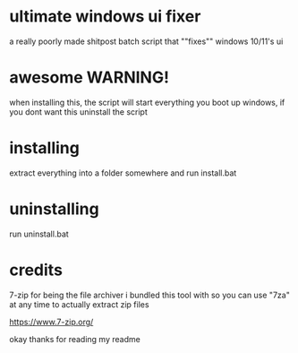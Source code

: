 # ultimate windows ui fixer
a really poorly made shitpost batch script that ""fixes"" windows 10/11's ui 

# awesome WARNING!
when installing this, the script will start everything you boot up windows, if you dont want this uninstall the script

# installing
extract everything into a folder somewhere and run install.bat

# uninstalling
run uninstall.bat

# credits
7-zip for being the file archiver i bundled this tool with so you can use "7za" at any time to actually extract zip files

https://www.7-zip.org/

okay thanks for reading my readme